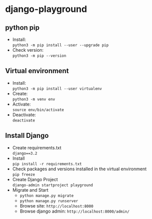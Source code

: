 # django-playground

## python pip

* Install: <br>
   ```python3 -m pip install --user --upgrade pip```
* Check version: <br>
  ```python3 -m pip --version```

## Virtual environment

* Install: <br>
   ```python3 -m pip install --user virtualenv```
* Create: <br>
   ```python3 -m venv env```
* Activate: <br>
   ```source env/bin/activate```
* Deactivate: <br>
   ```deactivate```

## Install Django
* Create requirements.txt  <br>
  ```django==3.2```
* Install <br>
  ```pip install -r requirements.txt```
* Check packages and versions installed in the virtual environment <br>
  ```pip freeze```
* Create Django Project <br>
  ```django-admin startproject playground```
* Migrate and Start <br>
  * ```python manage.py migrate```
  * ```python manage.py runserver```
  * Browse site: ```http://localhost:8000```
  * Browse django admin: ```http://localhost:8000/admin/```